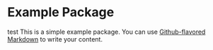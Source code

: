 # Example Package
test
This is a simple example package. You can use
[Github-flavored Markdown](https://guides.github.com/features/mastering-markdown/)
to write your content.
